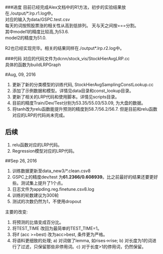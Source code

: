 ###进度
目前已经完成Alex文档中的R1方法，初步的实验结果放在./output/*.lrp.r1.log中。  
对应的输入为data/GSPC.test.csv  
每天的词按照股票涨的相关性从高到低排列。
天与天之间按===分割。  
其中model1的精度比较高,为53.6.   
model2的精度为51.0.  
  
R2也已经实现完毕。相关的结果同样在./output*.lrp.r2.log中。
  
###代码
对应的代码文件为dcnn/stock_vis/StockHierAvgLRP.cc  
具体的函数为buildLRPGraph  

#Aug, 09, 2016
1. 更新了新的分类模型的训练代码, StockHierAvgSamplingConstLookup.cc
2. 添加了示例数据和模型。详情见data目录和const_lookup目录。
3. 更新了相关的LRP代码和使用脚本。详情见scripts目录。
4. 目前的精度Train/Dev/Test分别为53.35/55.03/53.09, 为大盘的数据。
5. 将tanh改为relu函数能提升预测的精度到58.7/56.2/56.7. 但是目前和relu函数对应的LRP的代码尚未完成。
## 后续
1. relu函数对应的LRP代码。
2. Regression模型对应的LRP代码。

##Sep 26, 2016
1. 训练数据更新至data_new3/*.clean.csv8
2. GSPC上的精度dev/test 为**61.2366/0.608939**。比之前最好的结果还要更好些。测试集上提升了1个点。
3. 日志文件为appding.reg.finetune.csv8.log
4. 训练的轮数建议为300轮
5. 测试的次数仍然为1，不使用dropout
  
主要的改变:  
1. 将预测的比值变成百分比。  
2. 将TEST_TIME 改回为最简单的TEST_TIME=1。  
3. 将if (acc >=best) 改为acc>best, 条件更为严格。  
4. 将语料更细致的处理; a) 对词做了lemma, 如rises->rise; b) 对长度为1的词进行了过滤，只保留那些非停用词。c) 对于长度>1的停用词，仍然保留。  

